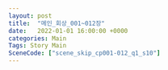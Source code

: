 ```yaml
---
layout: post
title:  "메인_회상_001~012장"
date:   2022-01-01 16:00:00 +0000
categories: Main
Tags: Story Main
SceneCode: ["scene_skip_cp001-012_q1_s10"]
---
```

